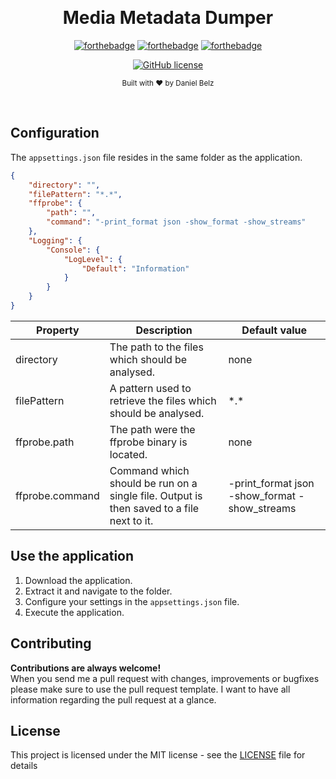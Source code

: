 ﻿﻿﻿<h1 align="center">Media Metadata Dumper</h1><div align="center">

[![forthebadge](https://forthebadge.com/images/badges/made-with-c-sharp.svg)](https://forthebadge.com)
[![forthebadge](https://forthebadge.com/images/badges/built-with-love.svg)](https://forthebadge.com)
[![forthebadge](https://forthebadge.com/images/badges/you-didnt-ask-for-this.svg)](https://forthebadge.com)

[![GitHub license](https://img.shields.io/github/license/LegendaryB/media-metadata-dumper.svg?longCache=true&style=flat-square)](https://github.com/LegendaryB/media-metadata-dumper/blob/master/LICENSE)

<sub>Built with ❤︎ by Daniel Belz</sub>
</div><br>

## Configuration
The `appsettings.json` file resides in the same folder as the application.
```json
{
    "directory": "",
    "filePattern": "*.*",
    "ffprobe": {
        "path": "",
        "command": "-print_format json -show_format -show_streams"
    },
    "Logging": {
        "Console": {
            "LogLevel": {
                "Default": "Information"
            }
        }
    }
}
```

|Property   |Description   |Default value   |
|---|---|---|
|directory   |The path to the files which should be analysed.   |none|
|filePattern   |A pattern used to retrieve the files which should be analysed.   |&ast;.&ast;|
|ffprobe.path   |The path were the ffprobe binary is located.   |none|
|ffprobe.command   |Command which should be run on a single file. Output is then saved to a file next to it.   |-print_format json -show_format -show_streams|

## Use the application
1. Download the application.
2. Extract it and navigate to the folder.
3. Configure your settings in the `appsettings.json` file.
4. Execute the application.

## Contributing

__Contributions are always welcome!__  
When you send me a pull request with changes, improvements or bugfixes please make sure to use the pull request template. 
I want to have all information regarding the pull request at a glance.

## License

This project is licensed under the MIT license - see the [LICENSE](LICENSE) file for details
